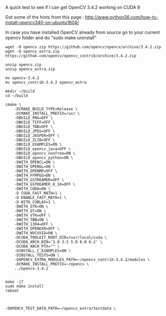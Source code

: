 

A quick test to see if I can get OpenCV 3.4.2 working on CUDA 8

Got some of the hints from this page : http://www.python36.com/how-to-install-opencv340-on-ubuntu1604/

In case you have installed OpenCV already from source go to your current opencv folder and do "sudo make uninstall"
```
wget -O opencv.zip https://github.com/opencv/opencv/archive/3.4.2.zip
wget -O opencv_extra.zip https://github.com/opencv/opencv_contrib/archive/3.4.2.zip

unzip opencv.zip
unzip opencv_extra.zip

mv opencv-3.4.2
mv opencv_contrib-3.4.2 opencv_extra

mkdir ~/build
cd ~/build

cmake \
    -DCMAKE_BUILD_TYPE=Release \
    -DCMAKE_INSTALL_PREFIX=/usr \
    -DBUILD_PNG=OFF \
    -DBUILD_TIFF=OFF \
    -DBUILD_TBB=OFF \
    -DBUILD_JPEG=OFF \
    -DBUILD_JASPER=OFF \
    -DBUILD_ZLIB=OFF \
    -DBUILD_EXAMPLES=ON \
    -DBUILD_opencv_java=OFF \
    -DBUILD_opencv_nonfree=ON \
    -DBUILD_opencv_python=ON \
    -DWITH_OPENCL=ON \
    -DWITH_OPENGL=ON \
    -DWITH_OPENMP=OFF \
    -DWITH_FFMPEG=ON \
    -DWITH_GSTREAMER=OFF \
    -DWITH_GSTREAMER_0_10=OFF \
    -DWITH_CUDA=ON \
    -D CUDA_FAST_MATH=1 \
    -D ENABLE_FAST_MATH=1 \
    -D WITH_CUBLAS=1 \
    -DWITH_GTK=ON \
    -DWITH_QT=ON \
    -DWITH_VTK=OFF \
    -DWITH_TBB=ON \
    -DWITH_1394=OFF \
    -DWITH_OPENEXR=OFF \
    -DWITH_NVCUVID=ON \
    -DCUDA_TOOLKIT_ROOT_DIR=/usr/local/cuda \
    -DCUDA_ARCH_BIN='3.0 3.5 5.0 6.0 6.2' \
    -DCUDA_ARCH_PTX="" \
    -DINSTALL_C_EXAMPLES=ON \
    -DINSTALL_TESTS=ON \
    -DOPENCV_EXTRA_MODULES_PATH=~/opencv_contrib-3.4.2/modules \
    -DCMAKE_INSTALL_PREFIX=~/opencv \
    ../opencv-3.4.2


make -j7
sudo make install
reboot



```
    -DOPENCV_TEST_DATA_PATH=~/opencv_extra/testdata \
